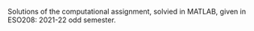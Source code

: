 Solutions of the computational assignment, solvied in MATLAB, given in ESO208: 2021-22 odd semester.
